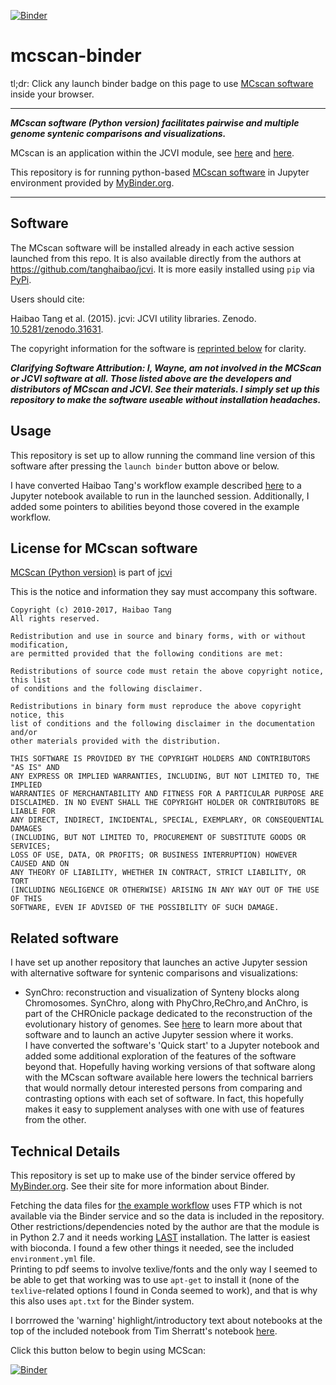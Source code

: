 
[![Binder](https://mybinder.org/badge.svg)](https://mybinder.org/v2/gh/fomightez/mcscan-binder/master?filepath=index.ipynb)

# mcscan-binder

tl;dr:
Click any launch binder badge on this page to use [MCscan software](https://github.com/tanghaibao/jcvi/wiki/MCscan-(Python-version)) inside your browser.


-----

***MCscan software (Python version) facilitates pairwise and multiple genome syntenic comparisons and visualizations.***

MCscan is an application within the JCVI module, see [here](https://github.com/tanghaibao/jcvi/wiki) and [here](https://github.com/tanghaibao/jcvi).

This repository is for running python-based [MCscan software](https://github.com/tanghaibao/jcvi/wiki/MCscan-(Python-version)) in Jupyter environment provided by [MyBinder.org](https://mybinder.org/).  

------


Software
--------

The MCscan software will be installed already in each active session launched from this repo. It is also available directly from the authors at <a href="https://github.com/tanghaibao/jcvi">https://github.com/tanghaibao/jcvi</a>. It is more easily installed using `pip` via [PyPi](https://pypi.org/project/jcvi/).

Users should cite:

Haibao Tang et al. (2015). jcvi: JCVI utility libraries. Zenodo. [10.5281/zenodo.31631](http://dx.doi.org/10.5281/zenodo.31631).

The copyright information for the software is [reprinted below](#license-for-mcscan-software) for clarity.

***Clarifying Software Attribution: I, Wayne, am not involved in the MCScan or JCVI software at all. Those listed above are the developers and distributors of MCscan and JCVI. See their materials. I simply set up this repository to make the software useable without installation headaches.***


Usage
-----

This repository is set up to allow running the command line version of this software after pressing the `launch binder` button above or below.

I have converted Haibao Tang's workflow example described [here](https://github.com/tanghaibao/jcvi/wiki/MCscan-(Python-version)) to a Jupyter notebook available to run in the launched session. Additionally, I added some pointers to abilities beyond those covered in the example workflow.


License for MCscan software
---------------------------

[MCScan (Python version)](https://github.com/tanghaibao/jcvi/wiki/MCscan-(Python-version)) is part of [jcvi]()

This is the notice and information they say must accompany this software.
```
Copyright (c) 2010-2017, Haibao Tang
All rights reserved.

Redistribution and use in source and binary forms, with or without modification,
are permitted provided that the following conditions are met:

Redistributions of source code must retain the above copyright notice, this list
of conditions and the following disclaimer.

Redistributions in binary form must reproduce the above copyright notice, this
list of conditions and the following disclaimer in the documentation and/or
other materials provided with the distribution.

THIS SOFTWARE IS PROVIDED BY THE COPYRIGHT HOLDERS AND CONTRIBUTORS "AS IS" AND
ANY EXPRESS OR IMPLIED WARRANTIES, INCLUDING, BUT NOT LIMITED TO, THE IMPLIED
WARRANTIES OF MERCHANTABILITY AND FITNESS FOR A PARTICULAR PURPOSE ARE
DISCLAIMED. IN NO EVENT SHALL THE COPYRIGHT HOLDER OR CONTRIBUTORS BE LIABLE FOR
ANY DIRECT, INDIRECT, INCIDENTAL, SPECIAL, EXEMPLARY, OR CONSEQUENTIAL DAMAGES
(INCLUDING, BUT NOT LIMITED TO, PROCUREMENT OF SUBSTITUTE GOODS OR SERVICES;
LOSS OF USE, DATA, OR PROFITS; OR BUSINESS INTERRUPTION) HOWEVER CAUSED AND ON
ANY THEORY OF LIABILITY, WHETHER IN CONTRACT, STRICT LIABILITY, OR TORT
(INCLUDING NEGLIGENCE OR OTHERWISE) ARISING IN ANY WAY OUT OF THE USE OF THIS
SOFTWARE, EVEN IF ADVISED OF THE POSSIBILITY OF SUCH DAMAGE.
```

Related software
----------------

I have set up another repository that launches an active Jupyter session with alternative software for syntenic comparisons and visualizations:

- SynChro: reconstruction and visualization of Synteny blocks along Chromosomes. SynChro, along with PhyChro,ReChro,and AnChro, is part of the CHROnicle package dedicated to the reconstruction of the evolutionary history of genomes. See [here](https://github.com/fomightez/synchro-binder) to learn more about that software and to launch an active Jupyter session where it works.  
  I have converted the software's 'Quick start' to a Jupyter notebook and added some additional exploration of the features of the software beyond that. Hopefully having working versions of that software along with the  MCscan software available here lowers the technical barriers that would normally detour interested persons from comparing and contrasting options with each set of software. In fact, this hopefully makes it easy to supplement analyses with one with use of features from the other.

Technical Details
-----------------

This repository is set up to make use of the binder service offered by [MyBinder.org](https://mybinder.org/). See their site for more information about Binder.

Fetching the data files for [the example workflow](https://github.com/tanghaibao/jcvi/wiki/MCscan-(Python-version)) uses FTP which is not available via the Binder service and so the data is included in the repository.  
Other restrictions/dependencies noted by the author are that the module is in Python 2.7 and it needs working [LAST](http://last.cbrc.jp/) installation. The latter is easiest with bioconda. I found a few other things it needed, see the included `environment.yml` file.  
Printing to pdf seems to involve texlive/fonts and the only way I seemed to be able to get that working was to use `apt-get` to install it (none of the `texlive`-related options I found in Conda seemed to work), and that is why this also uses `apt.txt` for the Binder system.

I borrrowed the 'warning' highlight/introductory text about notebooks at the top of the included notebook from Tim Sherratt's notebook [here](https://github.com/GLAM-Workbench/te-papa-api/blob/master/Exploring-the-Te-Papa-collection-API.ipynb).

Click this button below to begin using MCScan:

[![Binder](https://mybinder.org/badge.svg)](https://mybinder.org/v2/gh/fomightez/mcscan-binder/master?filepath=index.ipynb)
